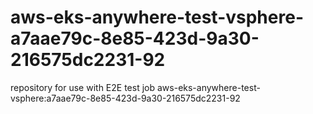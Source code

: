 # aws-eks-anywhere-test-vsphere-a7aae79c-8e85-423d-9a30-216575dc2231-92
repository for use with E2E test job aws-eks-anywhere-test-vsphere:a7aae79c-8e85-423d-9a30-216575dc2231-92
